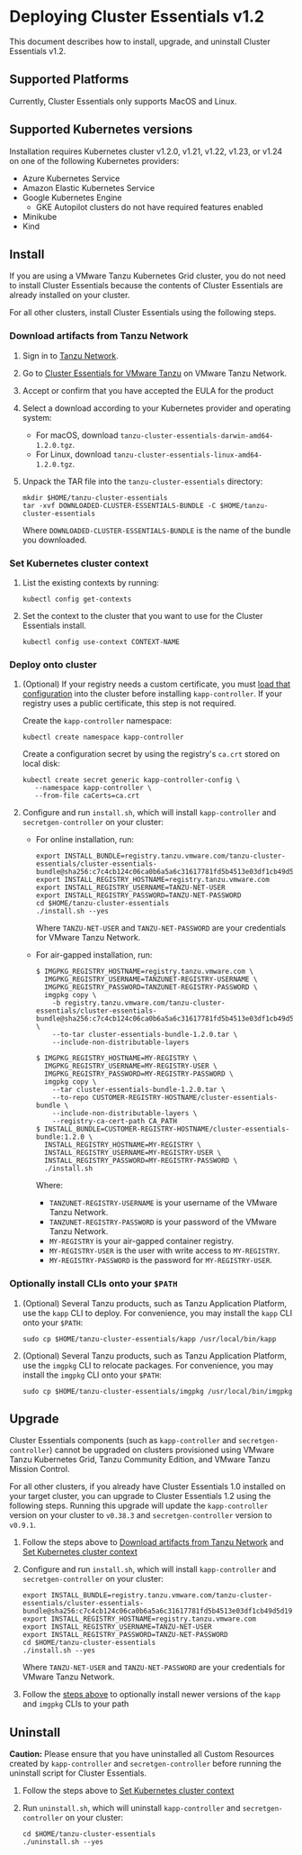 # Deploying Cluster Essentials v1.2

This document describes how to install, upgrade, and uninstall Cluster Essentials v1.2.

## <a id='supported-platforms'></a> Supported Platforms

Currently, Cluster Essentials only supports MacOS and Linux. 

## <a id='supported-kube'></a> Supported Kubernetes versions

Installation requires Kubernetes cluster v1.2.0, v1.21, v1.22, v1.23, or v1.24 on one of the following Kubernetes
providers:

- Azure Kubernetes Service
- Amazon Elastic Kubernetes Service
- Google Kubernetes Engine
    - GKE Autopilot clusters do not have required features enabled
- Minikube
- Kind

## <a id='install'></a> Install

If you are using a VMware Tanzu Kubernetes Grid cluster, you do not need to install Cluster Essentials because the contents of Cluster Essentials are already installed on your cluster.

For all other clusters, install Cluster Essentials using the following steps.

### <a id='download'></a> Download artifacts from Tanzu Network

1. Sign in to [Tanzu Network](https://network.tanzu.vmware.com).

1. Go to [Cluster Essentials for VMware Tanzu](https://network.tanzu.vmware.com/products/tanzu-cluster-essentials/) on VMware Tanzu Network.

1. Accept or confirm that you have accepted the EULA for the product

1.  Select a download according to your Kubernetes provider and operating system:

    - For macOS, download `tanzu-cluster-essentials-darwin-amd64-1.2.0.tgz`.
    - For Linux, download `tanzu-cluster-essentials-linux-amd64-1.2.0.tgz`.

1. Unpack the TAR file into the `tanzu-cluster-essentials` directory:

    ```
    mkdir $HOME/tanzu-cluster-essentials
    tar -xvf DOWNLOADED-CLUSTER-ESSENTIALS-BUNDLE -C $HOME/tanzu-cluster-essentials
    ```

    Where `DOWNLOADED-CLUSTER-ESSENTIALS-BUNDLE` is the name of the bundle you downloaded.

### <a id='cluster-context'></a> Set Kubernetes cluster context

1. List the existing contexts by running:

    ```
    kubectl config get-contexts
    ```


1.  Set the context to the cluster that you want to use for the Cluster Essentials install.

    ```
    kubectl config use-context CONTEXT-NAME
    ```

### <a id='install'></a> Deploy onto cluster

1. (Optional) If your registry needs a custom certificate, you must [load that configuration](https://carvel.dev/kapp-controller/docs/v0.38.0/controller-config/) into the cluster before installing `kapp-controller`. If your registry uses a public certificate, this step is not required.

   Create the `kapp-controller` namespace:

    ```
    kubectl create namespace kapp-controller
    ```

   Create a configuration secret by using the registry's `ca.crt` stored on local disk:

    ```
    kubectl create secret generic kapp-controller-config \
       --namespace kapp-controller \
       --from-file caCerts=ca.crt
    ```

1. Configure and run `install.sh`, which will install `kapp-controller` and `secretgen-controller` on your cluster:

    - For online installation, run:

        ```
        export INSTALL_BUNDLE=registry.tanzu.vmware.com/tanzu-cluster-essentials/cluster-essentials-bundle@sha256:c7c4cb124c06ca0b6a5a6c31617781fd5b4513e03df1cb49d5d19e91c7166644
        export INSTALL_REGISTRY_HOSTNAME=registry.tanzu.vmware.com
        export INSTALL_REGISTRY_USERNAME=TANZU-NET-USER
        export INSTALL_REGISTRY_PASSWORD=TANZU-NET-PASSWORD
        cd $HOME/tanzu-cluster-essentials
        ./install.sh --yes
        ```
        
        Where `TANZU-NET-USER` and `TANZU-NET-PASSWORD` are your credentials for VMware Tanzu Network.

    - For air-gapped installation, run:

        ```
        $ IMGPKG_REGISTRY_HOSTNAME=registry.tanzu.vmware.com \
          IMGPKG_REGISTRY_USERNAME=TANZUNET-REGISTRY-USERNAME \
          IMGPKG_REGISTRY_PASSWORD=TANZUNET-REGISTRY-PASSWORD \
          imgpkg copy \
            -b registry.tanzu.vmware.com/tanzu-cluster-essentials/cluster-essentials-bundle@sha256:c7c4cb124c06ca0b6a5a6c31617781fd5b4513e03df1cb49d5d19e91c7166644 \
            --to-tar cluster-essentials-bundle-1.2.0.tar \
            --include-non-distributable-layers

        $ IMGPKG_REGISTRY_HOSTNAME=MY-REGISTRY \
          IMGPKG_REGISTRY_USERNAME=MY-REGISTRY-USER \
          IMGPKG_REGISTRY_PASSWORD=MY-REGISTRY-PASSWORD \
          imgpkg copy \
            --tar cluster-essentials-bundle-1.2.0.tar \
            --to-repo CUSTOMER-REGISTRY-HOSTNAME/cluster-essentials-bundle \
            --include-non-distributable-layers \
            --registry-ca-cert-path CA_PATH
        $ INSTALL_BUNDLE=CUSTOMER-REGISTRY-HOSTNAME/cluster-essentials-bundle:1.2.0 \
          INSTALL_REGISTRY_HOSTNAME=MY-REGISTRY \
          INSTALL_REGISTRY_USERNAME=MY-REGISTRY-USER \
          INSTALL_REGISTRY_PASSWORD=MY-REGISTRY-PASSWORD \
          ./install.sh
        ```

        Where:

        - `TANZUNET-REGISTRY-USERNAME` is your username of the VMware Tanzu Network.
        - `TANZUNET-REGISTRY-PASSWORD` is your password of the VMware Tanzu Network.
        - `MY-REGISTRY` is your air-gapped container registry.
        - `MY-REGISTRY-USER` is the user with write access to `MY-REGISTRY`.
        - `MY-REGISTRY-PASSWORD` is the password for `MY-REGISTRY-USER`.

### <a id='cli-install'></a> Optionally install CLIs onto your `$PATH`
1. (Optional) Several Tanzu products, such as Tanzu Application Platform, use the `kapp` CLI to deploy. For convenience, you may install the `kapp` CLI onto your `$PATH`:

    ```
    sudo cp $HOME/tanzu-cluster-essentials/kapp /usr/local/bin/kapp
    ```

1. (Optional) Several Tanzu products, such as Tanzu Application Platform, use the `imgpkg` CLI to relocate packages. For convenience, you may install the `imgpkg` CLI onto your `$PATH`:

    ```
    sudo cp $HOME/tanzu-cluster-essentials/imgpkg /usr/local/bin/imgpkg
    ```

## <a id='upgrade'></a> Upgrade
Cluster Essentials components (such as `kapp-controller` and `secretgen-controller`) cannot be upgraded on clusters provisioned using VMware Tanzu Kubernetes Grid, Tanzu Community Edition, and VMware Tanzu Mission Control. 

For all other clusters, if you already have Cluster Essentials 1.0 installed on your target cluster, you can upgrade to Cluster Essentials 1.2 using the following steps. Running this upgrade will update the `kapp-controller` version on your cluster to `v0.38.3` and `secretgen-controller` version to `v0.9.1`.

1. Follow the steps above to [Download artifacts from Tanzu Network](#download) and [Set Kubernetes cluster context](#cluster-context)

1. Configure and run `install.sh`, which will install `kapp-controller` and `secretgen-controller` on your cluster:

    ```
    export INSTALL_BUNDLE=registry.tanzu.vmware.com/tanzu-cluster-essentials/cluster-essentials-bundle@sha256:c7c4cb124c06ca0b6a5a6c31617781fd5b4513e03df1cb49d5d19e91c7166644
    export INSTALL_REGISTRY_HOSTNAME=registry.tanzu.vmware.com
    export INSTALL_REGISTRY_USERNAME=TANZU-NET-USER
    export INSTALL_REGISTRY_PASSWORD=TANZU-NET-PASSWORD
    cd $HOME/tanzu-cluster-essentials
    ./install.sh --yes
    ```

    Where `TANZU-NET-USER` and `TANZU-NET-PASSWORD` are your credentials for VMware Tanzu Network.

1. Follow the [steps above](#cli-install) to optionally install newer versions of the `kapp` and `imgpkg` CLIs to your path 


## <a id='uninstall'></a> Uninstall
**Caution:** Please ensure that you have uninstalled all Custom Resources created by `kapp-controller` and `secretgen-controller` before running the uninstall script for Cluster Essentials.

1. Follow the steps above to [Set Kubernetes cluster context](#cluster-context)

1. Run `uninstall.sh`, which will uninstall `kapp-controller` and `secretgen-controller` on your cluster:

    ```
    cd $HOME/tanzu-cluster-essentials
    ./uninstall.sh --yes
    ```
